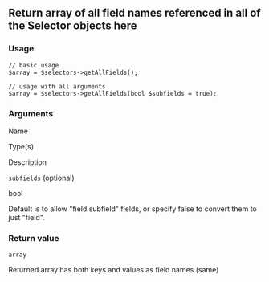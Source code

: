 Return array of all field names referenced in all of the Selector objects here
------------------------------------------------------------------------------

### Usage

    // basic usage
    $array = $selectors->getAllFields();
    
    // usage with all arguments
    $array = $selectors->getAllFields(bool $subfields = true);

### Arguments

Name

Type(s)

Description

`subfields` (optional)

bool

Default is to allow "field.subfield" fields, or specify false to convert them to just "field".

### Return value

`array`

Returned array has both keys and values as field names (same)

